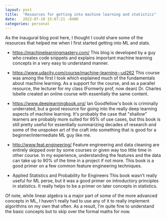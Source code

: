 ```yaml
---
layout: post
title:  "Resources for getting into machine learning and statistics"
date:   2022-07-10 15:07:21 -0400
categories: personal
---
```


As the inaugural blog post here, I thought I could share some of the resources that helped me when I first started getting into ML and stats.

* https://machinelearningmastery.com/
This blog is developed by a guy who creates code snippets and explains important machine learning concepts in a very easy to understand manner.

* https://www.udacity.com/course/machine-learning--ud262
This course was among the first I took which explained much of the fundamentals about machine learning. As a support for the course, and as a parallel resource, the lecturer for my class (Formerly prof, now dean) Dr. Charles Isbelle created an online course with essentially the same content.

* https://www.deeplearningbook.org/
Ian Goodfellow's book is criminally underrated, but a good resource for going into the really deep learning aspects of machine learning. It's probably the case that "shallow" learners are probably more suited for 95% of use cases, but this book is still pretty useful for essentially summarizing decades of research and some of the unspoken art of the craft into something that is good for a beginner/intermediate ML guy like me.

* http://www.feat.engineering/
Feature engineering and data cleaning are entirely skipped over by some courses or given way too little time in other course. In my experience, understanding the features and the data can take up to 90% of the time in a project if not more. This book is a good primer on a few common feature engineering techniques.

* Applied Statistics and Probability for Engineers
This book wasn't really useful for ML perse, but it was a good primer on introductory principles in statistics. It really helps to be a primer on later concepts in statistics.

Of note, while linear algebra is a major part of some of the more advanced concepts in ML, I haven't really had to use any of it to really implement algorithms on my own that often. As a result, I'm quite fine to understand the basic concepts but to skip over the formal maths for now.
